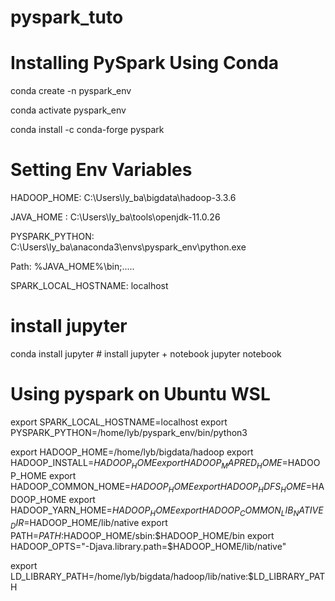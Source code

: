 # pyspark_tuto


# Installing PySpark Using Conda
conda create -n pyspark_env

conda activate pyspark_env

conda install -c conda-forge pyspark

# Setting Env Variables

HADOOP_HOME: C:\Users\ly_ba\bigdata\hadoop-3.3.6

JAVA_HOME : C:\Users\ly_ba\tools\openjdk-11.0.26

PYSPARK_PYTHON: C:\Users\ly_ba\anaconda3\envs\pyspark_env\python.exe

Path: %JAVA_HOME%\bin;.....

SPARK_LOCAL_HOSTNAME: localhost

# install jupyter
conda install jupyter                # install jupyter + notebook
jupyter notebook  


# Using pyspark on Ubuntu WSL
export SPARK_LOCAL_HOSTNAME=localhost
export PYSPARK_PYTHON=/home/lyb/pyspark_env/bin/python3


export HADOOP_HOME=/home/lyb/bigdata/hadoop
export HADOOP_INSTALL=$HADOOP_HOME
export HADOOP_MAPRED_HOME=$HADOOP_HOME
export HADOOP_COMMON_HOME=$HADOOP_HOME
export HADOOP_HDFS_HOME=$HADOOP_HOME
export HADOOP_YARN_HOME=$HADOOP_HOME
export HADOOP_COMMON_LIB_NATIVE_DIR=$HADOOP_HOME/lib/native
export PATH=$PATH:$HADOOP_HOME/sbin:$HADOOP_HOME/bin
export HADOOP_OPTS="-Djava.library.path=$HADOOP_HOME/lib/native"

export LD_LIBRARY_PATH=/home/lyb/bigdata/hadoop/lib/native:$LD_LIBRARY_PATH
